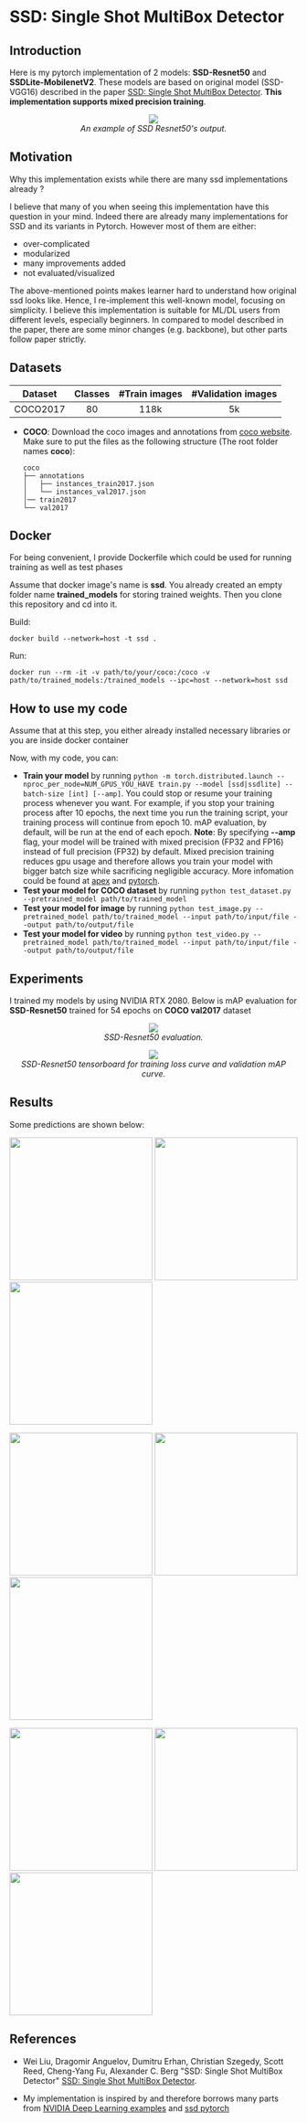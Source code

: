 # SSD: Single Shot MultiBox Detector

## Introduction

Here is my pytorch implementation of 2 models: **SSD-Resnet50** and **SSDLite-MobilenetV2**. These models are based on original model (SSD-VGG16) described in the paper [SSD: Single Shot MultiBox Detector](https://arxiv.org/pdf/1512.02325). **This implementation supports mixed precision training**.
<p align="center">
  <img src="demo/video.gif"><br/>
  <i>An example of SSD Resnet50's output.</i>
</p>

## Motivation

Why this implementation exists while there are many ssd implementations already ?

I believe that many of you when seeing this implementation have this question in your mind. Indeed there are already many implementations for SSD and its variants in Pytorch. However most of them are either: 
- over-complicated
- modularized
- many improvements added
- not evaluated/visualized

The above-mentioned points makes learner hard to understand how original ssd looks like. Hence, I re-implement this well-known model, focusing on simplicity. I believe this implementation is suitable for ML/DL users from different levels, especially beginners. In compared to model described in the paper, there are some minor changes (e.g. backbone), but other parts follow paper strictly.  

## Datasets


| Dataset                | Classes |    #Train images      |    #Validation images      |
|------------------------|:---------:|:-----------------------:|:----------------------------:|
| COCO2017               |    80   |          118k         |              5k            |

  
- **COCO**:
  Download the coco images and annotations from [coco website](http://cocodataset.org/#download). Make sure to put the files as the following structure (The root folder names **coco**):
  ```
  coco
  ├── annotations
  │   ├── instances_train2017.json
  │   └── instances_val2017.json
  │── train2017
  └── val2017 
  ```
## Docker

For being convenient, I provide Dockerfile which could be used for running training as well as test phases

Assume that docker image's name is **ssd**. You already created an empty folder name **trained_models** for storing trained weights. Then you clone this repository and cd into it.

Build:

`docker build --network=host -t ssd .`

Run:

`docker run --rm -it -v path/to/your/coco:/coco -v path/to/trained_models:/trained_models --ipc=host --network=host ssd`

## How to use my code

Assume that at this step, you either already installed necessary libraries or you are inside docker container

Now, with my code, you can:

* **Train your model** by running `python -m torch.distributed.launch --nproc_per_node=NUM_GPUS_YOU_HAVE train.py --model [ssd|ssdlite] --batch-size [int] [--amp]`. You could stop or resume your training process whenever you want. For example, if you stop your training process after 10 epochs, the next time you run the training script, your training process will continue from epoch 10. mAP evaluation, by default, will be run at the end of each epoch. **Note**: By specifying **--amp** flag, your model will be trained with mixed precision (FP32 and FP16) instead of full precision (FP32) by default. Mixed precision training reduces gpu usage and therefore allows you train your model with bigger batch size while sacrificing negligible accuracy. More infomation could be found at [apex](https://github.com/NVIDIA/apex) and [pytorch](https://pytorch.org/docs/stable/notes/amp_examples.html).
* **Test your model for COCO dataset** by running `python test_dataset.py --pretrained_model path/to/trained_model`
* **Test your model for image** by running `python test_image.py --pretrained_model path/to/trained_model --input path/to/input/file --output path/to/output/file`
* **Test your model for video** by running `python test_video.py --pretrained_model path/to/trained_model --input path/to/input/file --output path/to/output/file`

## Experiments

I trained my models by using NVIDIA RTX 2080. Below is mAP evaluation for **SSD-Resnet50** trained for 54 epochs on **COCO val2017** dataset 
<p align="center">
  <img src="demo/mAP.png"><br/>
  <i>SSD-Resnet50 evaluation.</i>
</p>
<p align="center">
  <img src="demo/tensorboard.png"><br/>
  <i>SSD-Resnet50 tensorboard for training loss curve and validation mAP curve.</i>
</p>

## Results

Some predictions are shown below:

<img src="demo/1.jpg" width="250"> <img src="demo/2.jpg" width="250"> <img src="demo/3.jpg" width="250">

<img src="demo/4.jpg" width="250"> <img src="demo/5.jpg" width="250"> <img src="demo/6.jpg" width="250">

<img src="demo/7.jpg" width="250"> <img src="demo/8.jpg" width="250"> <img src="demo/9.jpg" width="250">


## References
- Wei Liu, Dragomir Anguelov, Dumitru Erhan, Christian Szegedy, Scott Reed, Cheng-Yang Fu, Alexander C. Berg "SSD: Single Shot MultiBox Detector" [SSD: Single Shot MultiBox Detector](https://arxiv.org/abs/1512.02325).

- My implementation is inspired by and therefore borrows many parts from [NVIDIA Deep Learning examples](https://github.com/NVIDIA/DeepLearningExamples/tree/master/PyTorch/Detection/SSD) and [ssd pytorch](https://github.com/qfgaohao/pytorch-ssd)
